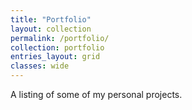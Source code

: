 ```yaml
---
title: "Portfolio"
layout: collection
permalink: /portfolio/
collection: portfolio
entries_layout: grid
classes: wide
---
```


A listing of some of my personal projects.
